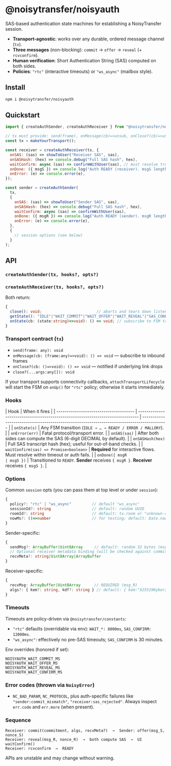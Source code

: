 # @noisytransfer/noisyauth

SAS-based authentication state machines for establishing a NoisyTransfer session.

- **Transport-agnostic**: works over any durable, ordered message channel (`tx`).
- **Three messages** (non-blocking): `commit` → `offer` → `reveal` (+ `rcvconfirm`).
- **Human verification**: Short Authentication String (SAS) computed on both sides.
- **Policies**: `"rtc"` (interactive timeouts) or `"ws_async"` (mailbox style).

## Install

```bash
npm i @noisytransfer/noisyauth
```

## Quickstart

```js
import { createAuthSender, createAuthReceiver } from "@noisytransfer/noisyauth";

// tx must provide: send(frame), onMessage(cb)=>unsub, onClose?(cb)=>unsub, close?()
const tx = makeYourTransport();

const receiver = createAuthReceiver(tx, {
  onSAS: (sas) => showToUser("Receiver SAS", sas),
  onSASHash: (hex) => console.debug("Full SAS hash", hex),
  waitConfirm: async (sas) => confirmWithUser(sas), // must resolve true/false within timeout
  onDone: ({ msgS }) => console.log("Auth READY (receiver). msgS length:", msgS?.byteLength),
  onError: (e) => console.error(e),
});

const sender = createAuthSender(
  tx,
  {
    onSAS: (sas) => showToUser("Sender SAS", sas),
    onSASHash: (hex) => console.debug("Full SAS hash", hex),
    waitConfirm: async (sas) => confirmWithUser(sas),
    onDone: ({ msgR }) => console.log("Auth READY (sender). msgR length:", msgR?.byteLength),
    onError: (e) => console.error(e),
  },
  {
    // session options (see below)
  }
);
```

## API

### `createAuthSender(tx, hooks?, opts?)`

### `createAuthReceiver(tx, hooks?, opts?)`

Both return:

```ts
{
  close(): void;                        // aborts and tears down listeners
  getState(): "IDLE"|"WAIT_COMMIT"|"WAIT_OFFER"|"WAIT_REVEAL"|"SAS_CONFIRM"|"READY"|"ERROR"|"MALLORY";
  onState(cb: (state:string)=>void): () => void; // subscribe to FSM transitions
}
```

### Transport contract (`tx`)

- `send(frame: any): void`
- `onMessage(cb: (frame:any)=>void): () => void` — subscribe to inbound frames
- `onClose?(cb: ()=>void): () => void` — notified if underlying link drops
- `close?(...args:any[]): void`

If your transport supports connectivity callbacks, `attachTransportLifecycle` will start the FSM on `onUp()` for `"rtc"` policy; otherwise it starts immediately.

### Hooks

| Hook                                   | When it fires                                                                  |
| -------------------------------------- | ------------------------------------------------------------------------------ | ------------------------------------------------------------------------------------------ |
| `onState(s)`                           | Any FSM transition (`IDLE → … → READY / ERROR / MALLORY`).                     |
| `onError(err)`                         | Fatal protocol/transport error.                                                |
| `onSAS(sas)`                           | After both sides can compute the SAS (6-digit DECIMAL by default).             |
| `onSASHash(hex)`                       | Full SAS transcript hash (hex); useful for out-of-band checks.                 |
| `waitConfirm(sas) => Promise<boolean>` | **Required** for interactive flows. Must resolve within timeout or auth fails. |
| `onDone({ msgR                         | msgS })`                                                                       | Transitioned to `READY`. **Sender** receives `{ msgR }`. **Receiver** receives `{ msgS }`. |

### Options

Common `session` opts (you can pass them at top level or under `session`):

```ts
{
  policy?: "rtc" | "ws_async"         // default "ws_async"
  sessionId?: string                  // default: random UUID
  roomId?: string                     // default: tx.room or "unknown-room"
  nowMs?: ()=>number                  // for testing; default: Date.now
}
```

Sender-specific:

```ts
{
  sendMsg?: ArrayBuffer|Uint8Array     // default: random 32 bytes (msg_S)
  // Optional receiver metadata binding (will be checked against commit frame):
  recvMeta?: string|Uint8Array|ArrayBuffer
}
```

Receiver-specific:

```ts
{
  recvMsg: ArrayBuffer|Uint8Array      // REQUIRED (msg_R)
  algs?: { kem?: string, kdf?: string } // default: { kem:"X25519Kyber25519", kdf:"HKDF-SHA-256" }
}
```

### Timeouts

Timeouts are policy-driven via `@noisytransfer/constants`:

- `"rtc"` defaults (overridable via env): `WAIT_*: 8000ms`, `SAS_CONFIRM: 12000ms`.
- `"ws_async"`: effectively no pre-SAS timeouts; `SAS_CONFIRM` is 30 minutes.

Env overrides (honored if set):

```
NOISYAUTH_WAIT_COMMIT_MS
NOISYAUTH_WAIT_OFFER_MS
NOISYAUTH_WAIT_REVEAL_MS
NOISYAUTH_WAIT_CONFIRM_MS
```

### Error codes (thrown via `NoisyError`)

- `NC_BAD_PARAM`, `NC_PROTOCOL`, plus auth-specific failures like `"sender:commit_mismatch"`, `"receiver:sas_rejected"`. Always inspect `err.code` and `err.more` (when present).

### Sequence

```
Receiver: commit(commitment, algs, recvMeta?)  →  Sender: offer(msg_S, nonce_S)
Receiver: reveal(msg_R, nonce_R)  →  both compute SAS  →  UI waitConfirm()
Receiver: rcvconfirm  →  READY
```

APIs are unstable and may change without warning.
